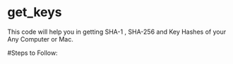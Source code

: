# get_keys
This code will help you in getting SHA-1 , SHA-256 and Key Hashes of your Any Computer or Mac.


#Steps to Follow:
